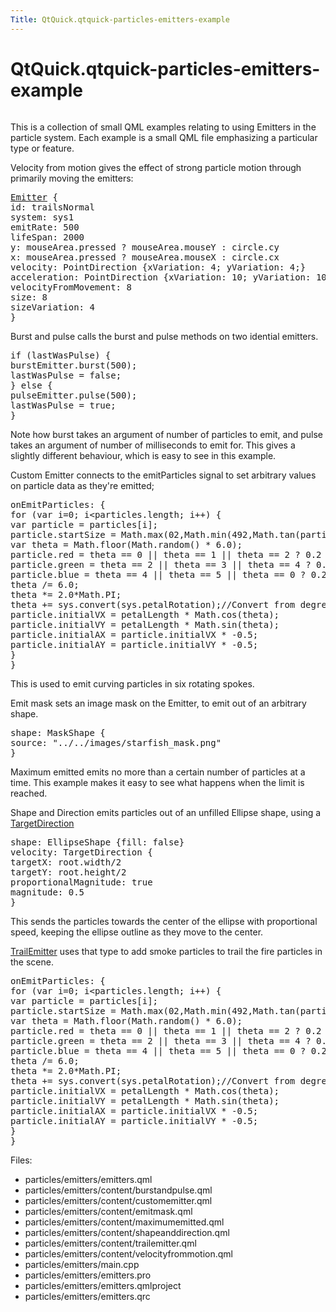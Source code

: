 ```yaml
---
Title: QtQuick.qtquick-particles-emitters-example
---
```


# QtQuick.qtquick-particles-emitters-example

<span class="subtitle"></span>
<!-- $$$particles/emitters-description -->
<p class="centerAlign"><img src="../../../../media/qml-emitters-example.png" alt="" /></p><p>This is a collection of small QML examples relating to using Emitters in the particle system. Each example is a small QML file emphasizing a particular type or feature.</p>
<p>Velocity from motion gives the effect of strong particle motion through primarily moving the emitters:</p>
<pre class="qml"><span class="type"><a href="QtQuick.Particles.Emitter.md">Emitter</a></span> {
<span class="name">id</span>: <span class="name">trailsNormal</span>
<span class="name">system</span>: <span class="name">sys1</span>
<span class="name">emitRate</span>: <span class="number">500</span>
<span class="name">lifeSpan</span>: <span class="number">2000</span>
<span class="name">y</span>: <span class="name">mouseArea</span>.<span class="name">pressed</span> ? <span class="name">mouseArea</span>.<span class="name">mouseY</span> : <span class="name">circle</span>.<span class="name">cy</span>
<span class="name">x</span>: <span class="name">mouseArea</span>.<span class="name">pressed</span> ? <span class="name">mouseArea</span>.<span class="name">mouseX</span> : <span class="name">circle</span>.<span class="name">cx</span>
<span class="name">velocity</span>: <span class="name">PointDirection</span> {<span class="name">xVariation</span>: <span class="number">4</span>; <span class="name">yVariation</span>: <span class="number">4</span>;}
<span class="name">acceleration</span>: <span class="name">PointDirection</span> {<span class="name">xVariation</span>: <span class="number">10</span>; <span class="name">yVariation</span>: <span class="number">10</span>;}
<span class="name">velocityFromMovement</span>: <span class="number">8</span>
<span class="name">size</span>: <span class="number">8</span>
<span class="name">sizeVariation</span>: <span class="number">4</span>
}</pre>
<p>Burst and pulse calls the burst and pulse methods on two idential emitters.</p>
<pre class="qml"><span class="keyword">if</span> (<span class="name">lastWasPulse</span>) {
<span class="name">burstEmitter</span>.<span class="name">burst</span>(<span class="number">500</span>);
<span class="name">lastWasPulse</span> <span class="operator">=</span> <span class="number">false</span>;
} <span class="keyword">else</span> {
<span class="name">pulseEmitter</span>.<span class="name">pulse</span>(<span class="number">500</span>);
<span class="name">lastWasPulse</span> <span class="operator">=</span> <span class="number">true</span>;
}</pre>
<p>Note how burst takes an argument of number of particles to emit, and pulse takes an argument of number of milliseconds to emit for. This gives a slightly different behaviour, which is easy to see in this example.</p>
<p>Custom Emitter connects to the emitParticles signal to set arbitrary values on particle data as they're emitted;</p>
<pre class="qml"><span class="name">onEmitParticles</span>: {
<span class="keyword">for</span> (<span class="keyword">var</span> <span class="name">i</span>=<span class="number">0</span>; <span class="name">i</span><span class="operator">&lt;</span><span class="name">particles</span>.<span class="name">length</span>; i++) {
var <span class="name">particle</span> = <span class="name">particles</span>[<span class="name">i</span>];
<span class="name">particle</span>.<span class="name">startSize</span> <span class="operator">=</span> <span class="name">Math</span>.<span class="name">max</span>(<span class="number">02</span>,<span class="name">Math</span>.<span class="name">min</span>(<span class="number">492</span>,<span class="name">Math</span>.<span class="name">tan</span>(<span class="name">particle</span>.<span class="name">t</span><span class="operator">/</span><span class="number">2</span>)<span class="operator">*</span><span class="number">24</span>));
var <span class="name">theta</span> = <span class="name">Math</span>.<span class="name">floor</span>(<span class="name">Math</span>.<span class="name">random</span>() <span class="operator">*</span> <span class="number">6.0</span>);
<span class="name">particle</span>.<span class="name">red</span> <span class="operator">=</span> <span class="name">theta</span> <span class="operator">==</span> <span class="number">0</span> <span class="operator">||</span> <span class="name">theta</span> <span class="operator">==</span> <span class="number">1</span> <span class="operator">||</span> <span class="name">theta</span> <span class="operator">==</span> <span class="number">2</span> ? <span class="number">0.2</span> : <span class="number">1</span>;
<span class="name">particle</span>.<span class="name">green</span> <span class="operator">=</span> <span class="name">theta</span> <span class="operator">==</span> <span class="number">2</span> <span class="operator">||</span> <span class="name">theta</span> <span class="operator">==</span> <span class="number">3</span> <span class="operator">||</span> <span class="name">theta</span> <span class="operator">==</span> <span class="number">4</span> ? <span class="number">0.2</span> : <span class="number">1</span>;
<span class="name">particle</span>.<span class="name">blue</span> <span class="operator">=</span> <span class="name">theta</span> <span class="operator">==</span> <span class="number">4</span> <span class="operator">||</span> <span class="name">theta</span> <span class="operator">==</span> <span class="number">5</span> <span class="operator">||</span> <span class="name">theta</span> <span class="operator">==</span> <span class="number">0</span> ? <span class="number">0.2</span> : <span class="number">1</span>;
<span class="name">theta</span> <span class="operator">/=</span> <span class="number">6.0</span>;
<span class="name">theta</span> <span class="operator">*=</span> <span class="number">2.0</span><span class="operator">*</span><span class="name">Math</span>.<span class="name">PI</span>;
<span class="name">theta</span> <span class="operator">+=</span> <span class="name">sys</span>.<span class="name">convert</span>(<span class="name">sys</span>.<span class="name">petalRotation</span>);<span class="comment">//Convert from degrees to radians</span>
<span class="name">particle</span>.<span class="name">initialVX</span> <span class="operator">=</span> <span class="name">petalLength</span> <span class="operator">*</span> <span class="name">Math</span>.<span class="name">cos</span>(<span class="name">theta</span>);
<span class="name">particle</span>.<span class="name">initialVY</span> <span class="operator">=</span> <span class="name">petalLength</span> <span class="operator">*</span> <span class="name">Math</span>.<span class="name">sin</span>(<span class="name">theta</span>);
<span class="name">particle</span>.<span class="name">initialAX</span> <span class="operator">=</span> <span class="name">particle</span>.<span class="name">initialVX</span> <span class="operator">*</span> -<span class="number">0.5</span>;
<span class="name">particle</span>.<span class="name">initialAY</span> <span class="operator">=</span> <span class="name">particle</span>.<span class="name">initialVY</span> <span class="operator">*</span> -<span class="number">0.5</span>;
}
}</pre>
<p>This is used to emit curving particles in six rotating spokes.</p>
<p>Emit mask sets an image mask on the Emitter, to emit out of an arbitrary shape.</p>
<pre class="qml"><span class="name">shape</span>: <span class="name">MaskShape</span> {
<span class="name">source</span>: <span class="string">&quot;../../images/starfish_mask.png&quot;</span>
}</pre>
<p>Maximum emitted emits no more than a certain number of particles at a time. This example makes it easy to see what happens when the limit is reached.</p>
<p>Shape and Direction emits particles out of an unfilled Ellipse shape, using a <a href="QtQuick.Particles.TargetDirection.md">TargetDirection</a></p>
<pre class="qml"><span class="name">shape</span>: <span class="name">EllipseShape</span> {<span class="name">fill</span>: <span class="number">false</span>}
<span class="name">velocity</span>: <span class="name">TargetDirection</span> {
<span class="name">targetX</span>: <span class="name">root</span>.<span class="name">width</span><span class="operator">/</span><span class="number">2</span>
<span class="name">targetY</span>: <span class="name">root</span>.<span class="name">height</span><span class="operator">/</span><span class="number">2</span>
<span class="name">proportionalMagnitude</span>: <span class="number">true</span>
<span class="name">magnitude</span>: <span class="number">0.5</span>
}</pre>
<p>This sends the particles towards the center of the ellipse with proportional speed, keeping the ellipse outline as they move to the center.</p>
<p><a href="QtQuick.Particles.TrailEmitter.md">TrailEmitter</a> uses that type to add smoke particles to trail the fire particles in the scene.</p>
<pre class="qml"><span class="name">onEmitParticles</span>: {
<span class="keyword">for</span> (<span class="keyword">var</span> <span class="name">i</span>=<span class="number">0</span>; <span class="name">i</span><span class="operator">&lt;</span><span class="name">particles</span>.<span class="name">length</span>; i++) {
var <span class="name">particle</span> = <span class="name">particles</span>[<span class="name">i</span>];
<span class="name">particle</span>.<span class="name">startSize</span> <span class="operator">=</span> <span class="name">Math</span>.<span class="name">max</span>(<span class="number">02</span>,<span class="name">Math</span>.<span class="name">min</span>(<span class="number">492</span>,<span class="name">Math</span>.<span class="name">tan</span>(<span class="name">particle</span>.<span class="name">t</span><span class="operator">/</span><span class="number">2</span>)<span class="operator">*</span><span class="number">24</span>));
var <span class="name">theta</span> = <span class="name">Math</span>.<span class="name">floor</span>(<span class="name">Math</span>.<span class="name">random</span>() <span class="operator">*</span> <span class="number">6.0</span>);
<span class="name">particle</span>.<span class="name">red</span> <span class="operator">=</span> <span class="name">theta</span> <span class="operator">==</span> <span class="number">0</span> <span class="operator">||</span> <span class="name">theta</span> <span class="operator">==</span> <span class="number">1</span> <span class="operator">||</span> <span class="name">theta</span> <span class="operator">==</span> <span class="number">2</span> ? <span class="number">0.2</span> : <span class="number">1</span>;
<span class="name">particle</span>.<span class="name">green</span> <span class="operator">=</span> <span class="name">theta</span> <span class="operator">==</span> <span class="number">2</span> <span class="operator">||</span> <span class="name">theta</span> <span class="operator">==</span> <span class="number">3</span> <span class="operator">||</span> <span class="name">theta</span> <span class="operator">==</span> <span class="number">4</span> ? <span class="number">0.2</span> : <span class="number">1</span>;
<span class="name">particle</span>.<span class="name">blue</span> <span class="operator">=</span> <span class="name">theta</span> <span class="operator">==</span> <span class="number">4</span> <span class="operator">||</span> <span class="name">theta</span> <span class="operator">==</span> <span class="number">5</span> <span class="operator">||</span> <span class="name">theta</span> <span class="operator">==</span> <span class="number">0</span> ? <span class="number">0.2</span> : <span class="number">1</span>;
<span class="name">theta</span> <span class="operator">/=</span> <span class="number">6.0</span>;
<span class="name">theta</span> <span class="operator">*=</span> <span class="number">2.0</span><span class="operator">*</span><span class="name">Math</span>.<span class="name">PI</span>;
<span class="name">theta</span> <span class="operator">+=</span> <span class="name">sys</span>.<span class="name">convert</span>(<span class="name">sys</span>.<span class="name">petalRotation</span>);<span class="comment">//Convert from degrees to radians</span>
<span class="name">particle</span>.<span class="name">initialVX</span> <span class="operator">=</span> <span class="name">petalLength</span> <span class="operator">*</span> <span class="name">Math</span>.<span class="name">cos</span>(<span class="name">theta</span>);
<span class="name">particle</span>.<span class="name">initialVY</span> <span class="operator">=</span> <span class="name">petalLength</span> <span class="operator">*</span> <span class="name">Math</span>.<span class="name">sin</span>(<span class="name">theta</span>);
<span class="name">particle</span>.<span class="name">initialAX</span> <span class="operator">=</span> <span class="name">particle</span>.<span class="name">initialVX</span> <span class="operator">*</span> -<span class="number">0.5</span>;
<span class="name">particle</span>.<span class="name">initialAY</span> <span class="operator">=</span> <span class="name">particle</span>.<span class="name">initialVY</span> <span class="operator">*</span> -<span class="number">0.5</span>;
}
}</pre>
<p>Files:</p>
<ul>
<li>particles/emitters/emitters.qml</li>
<li>particles/emitters/content/burstandpulse.qml</li>
<li>particles/emitters/content/customemitter.qml</li>
<li>particles/emitters/content/emitmask.qml</li>
<li>particles/emitters/content/maximumemitted.qml</li>
<li>particles/emitters/content/shapeanddirection.qml</li>
<li>particles/emitters/content/trailemitter.qml</li>
<li>particles/emitters/content/velocityfrommotion.qml</li>
<li>particles/emitters/main.cpp</li>
<li>particles/emitters/emitters.pro</li>
<li>particles/emitters/emitters.qmlproject</li>
<li>particles/emitters/emitters.qrc</li>
</ul>
<!-- @@@particles/emitters -->
